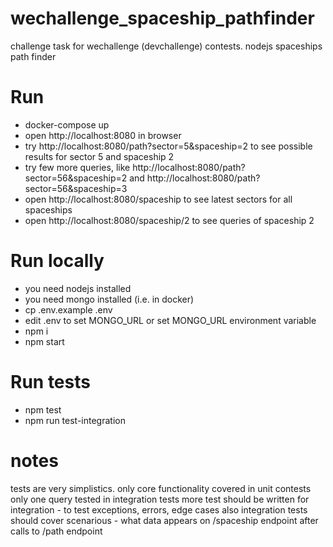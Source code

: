# wechallenge_spaceship_pathfinder
challenge task for wechallenge (devchallenge) contests. nodejs spaceships path finder


# Run

 - docker-compose up
 - open http://localhost:8080 in browser
 - try http://localhost:8080/path?sector=5&spaceship=2 to see possible results for sector 5 and spaceship 2
 - try few more queries, like http://localhost:8080/path?sector=56&spaceship=2 and http://localhost:8080/path?sector=56&spaceship=3
 - open http://localhost:8080/spaceship to see latest sectors for all spaceships
 - open http://localhost:8080/spaceship/2 to see queries of spaceship 2


# Run locally
 - you need nodejs installed
 - you need mongo installed (i.e. in docker)
 - cp .env.example .env
 - edit .env to set MONGO_URL or set MONGO_URL environment variable
 - npm i
 - npm start

# Run tests
 - npm test
 - npm run test-integration

# notes
  tests are very simplistics.
  only core functionality covered in unit contests
  only one query tested in integration tests
  more test should be written for integration - to test exceptions, errors, edge cases
  also integration tests should cover scenarious - what data appears on /spaceship endpoint after calls to /path endpoint
